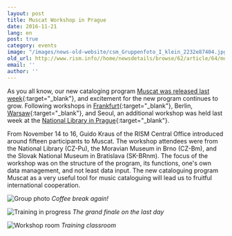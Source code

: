 ```yaml
---
layout: post
title: Muscat Workshop in Prague
date: 2016-11-21
lang: en
post: true
category: events
image: "/images/news-old-website/csm_Gruppenfoto_I_klein_2232e87404.jpg"
old_url: http://www.rism.info//home/newsdetails/browse/62/article/64/muscat-workshop-in-prague.html
email: ''
author: ''
---
```


As you all know, our new cataloging program [Muscat was released last week](/self_representation/2016/11/14/welcome-muscat.html){:target="_blank"}, and excitement for the new program continues to grow. Following workshops in [Frankfurt](/events/2016/10/17/countdown-to-muscat.html){:target="_blank"}, Berlin, [Warsaw](/events/2016/11/03/muscat-workshop-in-warsaw.html){:target="_blank"}, and Seoul, an additional workshop was held last week at the [National Library in Prague](http://www.en.nkp.cz/){:target="_blank"}.

From November 14 to 16, Guido Kraus of the RISM Central Office introduced around fifteen participants to Muscat. The workshop attendees were from the National Library (CZ-Pu), the Moravian Museum in Brno (CZ-Bm), and the Slovak National Museum in Bratislava (SK-BRnm). The focus of the workshop was on the structure of the program, its functions, one's own data management, and not least data input. The new cataloguing program Muscat as a very useful tool for music cataloguing will lead us to fruitful international cooperation.

![Group photo](http://rism.info/resources-old-website/news/Gruppenfoto_II.jpg)
_Coffee break again!_

![Training in progress](http://rism.info/resources-old-website/news/Workshop_training.jpg)
_The grand finale on the last day_

![Workshop room](http://rism.info/resources-old-website/news/Seminarraum.jpg)
_Training classroom_


